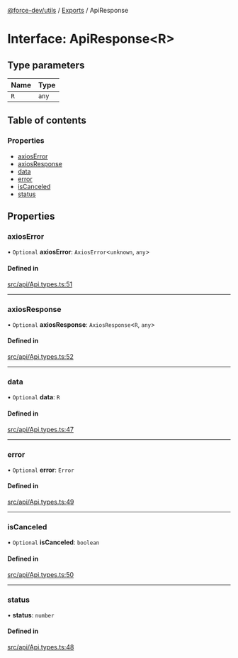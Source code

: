[@force-dev/utils](../README.md) / [Exports](../modules.md) / ApiResponse

# Interface: ApiResponse<R\>

## Type parameters

| Name | Type |
| :------ | :------ |
| `R` | `any` |

## Table of contents

### Properties

- [axiosError](ApiResponse.md#axioserror)
- [axiosResponse](ApiResponse.md#axiosresponse)
- [data](ApiResponse.md#data)
- [error](ApiResponse.md#error)
- [isCanceled](ApiResponse.md#iscanceled)
- [status](ApiResponse.md#status)

## Properties

### axiosError

• `Optional` **axiosError**: `AxiosError`<`unknown`, `any`\>

#### Defined in

[src/api/Api.types.ts:51](https://github.com/epifanovmd/utils/blob/fdca100/src/api/Api.types.ts#L51)

___

### axiosResponse

• `Optional` **axiosResponse**: `AxiosResponse`<`R`, `any`\>

#### Defined in

[src/api/Api.types.ts:52](https://github.com/epifanovmd/utils/blob/fdca100/src/api/Api.types.ts#L52)

___

### data

• `Optional` **data**: `R`

#### Defined in

[src/api/Api.types.ts:47](https://github.com/epifanovmd/utils/blob/fdca100/src/api/Api.types.ts#L47)

___

### error

• `Optional` **error**: `Error`

#### Defined in

[src/api/Api.types.ts:49](https://github.com/epifanovmd/utils/blob/fdca100/src/api/Api.types.ts#L49)

___

### isCanceled

• `Optional` **isCanceled**: `boolean`

#### Defined in

[src/api/Api.types.ts:50](https://github.com/epifanovmd/utils/blob/fdca100/src/api/Api.types.ts#L50)

___

### status

• **status**: `number`

#### Defined in

[src/api/Api.types.ts:48](https://github.com/epifanovmd/utils/blob/fdca100/src/api/Api.types.ts#L48)

